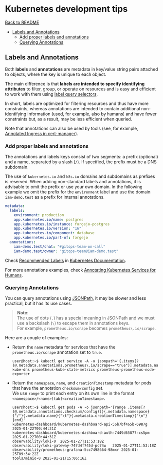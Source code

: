 # Kubernetes development tips

[Back to README](README.md)

- [Labels and Annotations](#labels-and-annotations)
  - [Add proper labels and annotations](#add-proper-labels-and-annotations)
  - [Querying Annotations](#querying-annotations)

## Labels and Annotations

Both **labels** and **annotations** are metadata in key/value string pairs attached
to objects, where the key is unique to each object.

The main difference is that **labels are intended to specify identifying
attributes** to filter, group, or operate on resources and is easy and efficient
to work with them using [label query selectors][k8s-labels-selectors].

In short, labels are optimized for filtering resources and thus have more
constraints, whereas annotations are intended to contain additional
non-identifying information (used, for example, also by humans) and have fewer
constraints but, as a result, may be less efficient when queried.

Note that annotations can also be used by tools (see, for example,
[Annotated Ingress in cert-manager][cert-manager-annotated-ingress]).

### Add proper labels and annotations

The annotations and labels keys consist of two segments: a prefix (optional) and
a name, separated by a slash (`/`). If specified, the prefix must be a DNS subdomain.

The use of `kubernetes.io` and `k8s.io` domains and subdomains as prefixes is
reserved. When adding non-standard labels and annotations, it is advisable to
omit the prefix or use your own domain. In the following example we omit the
prefix for the `environment` label and use the domain `iam-demo.test` as a prefix
for internal annotations.

```yaml
metadata:
  labels:
    environment: production
    app.kubernetes.io/name: postgres
    app.kubernetes.io/instance: forgejo-postgres
    app.kubernetes.io/version: "16"
    app.kubernetes.io/component: database
    app.kubernetes.io/part-of: forgejo
  annotations:
    iam-demo.test/chat: "#gitops-team-on-call"
    iam-demo.test/owner: "gitops-team@iam-demo.test"
```

Check [Recommended Labels][k8s-common-labels] in [Kubernetes Documentation][k8s-docs].

For more annotations examples, check [Annotating Kubernetes Services for Humans][ambassador-k8s-annotations].

### Querying Annotations

You can query annotations using [JSONPath][k8s-jsonpath], it may be slower and
less practical, but it has its use cases.

> **Note:**\
> The use of dots (`.`) has a special meaning in JSONPath and we must use a
> backslash (`\`) to escape them in annotations keys.\
> For example, `prometheus.io/scrape` becomes `prometheus\.io/scrape`.

Here are a couple of examples:

- Return the `name` metadata for services that have the `prometheus.io/scrape`
  annotation set to `true`.

  ```ShellSession
  user@host:~$ kubectl get service -A -o jsonpath='{.items[?(@.metadata.annotations.prometheus\.io/scrape=="true")].metadata.name}'
  kube-dns prometheus-kube-state-metrics prometheus-prometheus-node-exporter
  ```

- Return the `namespace`, `name`, and `creationTimestamp` metadata for pods that
  have the annotation `checksum/config` set.\
  We use `range` to print each entry on its own line in the format
  `<namespace>/<name>[tab]<creationTimestamp>`.

  ```ShellSession
  user@host:~$ kubectl get pods -A -o jsonpath='{range .items[?(@.metadata.annotations.checksum/config)]}{.metadata.namespace}{"/"}{.metadata.name}{"\t"}{.metadata.creationTimestamp}{"\n"}{end}'
  kubernetes-dashboard/kubernetes-dashboard-api-56b7bf465b-6987g	2025-01-22T00:44:31Z
  kubernetes-dashboard/kubernetes-dashboard-auth-7449d65877-cs5pm	2025-01-22T00:44:31Z
  observability/loki-0	2025-01-27T11:53:18Z
  observability/loki-gateway-747d4f745d-pc74w	2025-01-27T11:53:18Z
  observability/prometheus-grafana-5cc7498664-98mxr	2025-01-25T09:34:22Z
  tools/minio-0	2025-01-21T15:06:16Z
  ```

[ambassador-k8s-annotations]: <https://ambassadorlabs.github.io/k8s-for-humans/> "Annotating Kubernetes"
[k8s-docs]: <https://kubernetes.io/docs/home/> "Kubernetes Documentation"
[k8s-jsonpath]: <https://kubernetes.io/docs/reference/kubectl/jsonpath/> "Kubernetes JSONPath documentation"
[k8s-common-labels]: <https://kubernetes.io/docs/concepts/overview/working-with-objects/common-labels/> "Kubernetes - Recommended Labels"
[k8s-labels-selectors]: <https://kubernetes.io/docs/concepts/overview/working-with-objects/labels/> "Kubernetes - Labels and Selectors"
[cert-manager-annotated-ingress]: <https://cert-manager.io/docs/usage/ingress/> "cert-manager Annotated Ingress resource"
